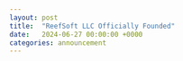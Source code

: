 ```yaml
---
layout: post
title:  "ReefSoft LLC Officially Founded"
date:   2024-06-27 00:00:00 +0000
categories: announcement
---
```

